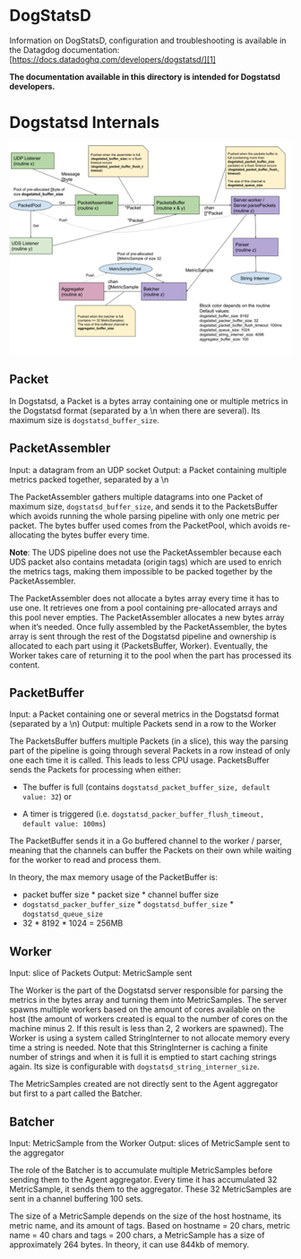 # DogStatsD

Information on DogStatsD, configuration and troubleshooting is available in the Datagdog documentation:
[https://docs.datadoghq.com/developers/dogstatsd/][1]

**The documentation available in this directory is intended for Dogstatsd developers.**

[1]: https://docs.datadoghq.com/developers/dogstatsd/

# Dogstatsd Internals

![Dogstatsd Internals Schema](internals_schema.png)

## Packet

In Dogstatsd, a Packet is a bytes array containing one or multiple metrics in the Dogstatsd format (separated by a \n when there are several). Its maximum size is `dogstatsd_buffer_size`.

## PacketAssembler

Input: a datagram from an UDP socket
Output: a Packet containing multiple metrics packed together, separated by a \n

The PacketAssembler gathers multiple datagrams into one Packet of maximum size, `dogstatsd_buffer_size`, and sends it to the PacketsBuffer which avoids running the whole parsing pipeline with only one metric per packet. The bytes buffer used comes from the PacketPool, which avoids re-allocating the bytes buffer every time. 

**Note**: The UDS pipeline does not use the PacketAssembler because each UDS packet also contains metadata (origin tags) which are used to enrich the metrics tags, making them impossible to be packed together by the PacketAssembler.

The PacketAssembler does not allocate a bytes array every time it has to use one. It retrieves one from a pool containing pre-allocated arrays and this pool never empties. The PacketAssembler allocates a new bytes array when it’s needed.
Once fully assembled by the PacketAssembler, the bytes array is sent through the rest of the Dogstatsd pipeline and ownership is allocated to each part using it (PacketsBuffer, Worker). Eventually, the Worker takes care of returning it to the pool when the part has processed its content.

## PacketBuffer

Input: a Packet containing one or several metrics in the Dogstatsd format (separated by a \n)
Output: multiple Packets send in a row to the Worker

The PacketsBuffer buffers multiple Packets (in a slice), this way the parsing part of the pipeline is going through several Packets in a row instead of only one each time it is called. This leads to less CPU usage. PacketsBuffer sends the Packets for processing when either:
* The buffer is full (contains `dogstatsd_packet_buffer_size, default value: 32`)
or

* A timer is triggered (i.e. `dogstatsd_packer_buffer_flush_timeout, default value: 100ms`)

The PacketBuffer sends it in a Go buffered channel to the worker / parser, meaning that the channels can buffer the Packets on their own while waiting for the worker to read and process them.

In theory, the max memory usage of the PacketBuffer is:
* packet buffer size * packet size * channel buffer size
* `dogstatsd_packer_buffer_size` * `dogstatsd_buffer_size` * `dogstatsd_queue_size`
* 32 * 8192 * 1024 =  256MB

## Worker

Input: slice of Packets
Output: MetricSample sent

The Worker is the part of the Dogstatsd server responsible for parsing the metrics in the bytes array and turning them into MetricSamples. The server spawns multiple workers based on the amount of cores available on the host (the amount of workers created is equal to the number of cores on the machine minus 2. If this result is less than 2, 2 workers are spawned).
The Worker is using a system called StringInterner to not allocate memory every time a string is needed. Note that this StringInterner is caching a finite number of strings and when it is full it is emptied to start caching strings again. Its size is configurable with `dogstatsd_string_interner_size`.

The MetricSamples created are not directly sent to the Agent aggregator but first to a part called the Batcher.

## Batcher

Input: MetricSample from the Worker
Output: slices of MetricSample sent to the aggregator

The role of the Batcher is to accumulate multiple MetricSamples before sending them to the Agent aggregator. Every time it has accumulated 32 MetricSample, it sends them to the aggregator. These 32 MetricSamples are sent in a channel buffering 100 sets.


The size of a MetricSample depends on the size of the host hostname, its metric name, and its amount of tags. Based on hostname = 20 chars, metric name = 40 chars and tags = 200 chars, a MetricSample has a size of approximately 264 bytes. In theory, it can use 844kb of memory.
